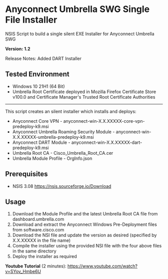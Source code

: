 #  Anyconnect Umbrella SWG Single File Installer 
NSIS Script to build a single silent EXE Installer for Anyconnect Umbrella SWG

**Version: 1.2**

Release Notes: Added DART Installer

## Tested Environment
- Windows 10 21H1 (64 Bit)
- Umbrella Root Certificate deployed in Mozilla Firefox Certificate Store v100.0 and Certificate Manager's Trusted Root Certificate Authorities

***

This script creates an silent installer which installs and deploys:
- Anyconnect Core VPN - anyconnect-win-X.X.XXXXX-core-vpn-predeploy-k9.msi
- Anyconnect Umbrella Roaming Security Module - anyconnect-win-X.X.XXXXX-umbrella-predeploy-k9.msi
- Anyconnect DART Module - anyconnect-win-X.X.XXXXX-dart-predeploy-k9.msi
- Umbrella Root CA - Cisco_Umbrella_Root_CA.cer
- Umbrella Module Profile - OrgInfo.json

## Prerequisites
- NSIS 3.08 https://nsis.sourceforge.io/Download

## Usage
1. Download the Module Profile and the latest Umbrella Root CA file from dashboard.umbrella.com
2. Download and extract the Anyconnect Windows Pre-Deployment files from software.cisco.com
3. Download the NSI file and update the version as desired (specified by X.X.XXXXX in the file name)
4. Compile the installer using the provided NSI file with the four above files in the same directory
5. Deploy the installer as required

**Youtube Tutorial** (2 minutes): https://www.youtube.com/watch?v=SYov_Hmbe6U
